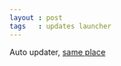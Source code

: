 ```yaml
---
layout : post
tags   : updates launcher
---
```


Auto updater, [same place](http://dl.dropboxusercontent.com/u/42745598/bin/Launcher.jar)
